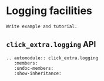 # Logging facilities

```{todo}
Write example and tutorial.
```

## `click_extra.logging` API

```{eval-rst}
.. automodule:: click_extra.logging
   :members:
   :undoc-members:
   :show-inheritance:
```